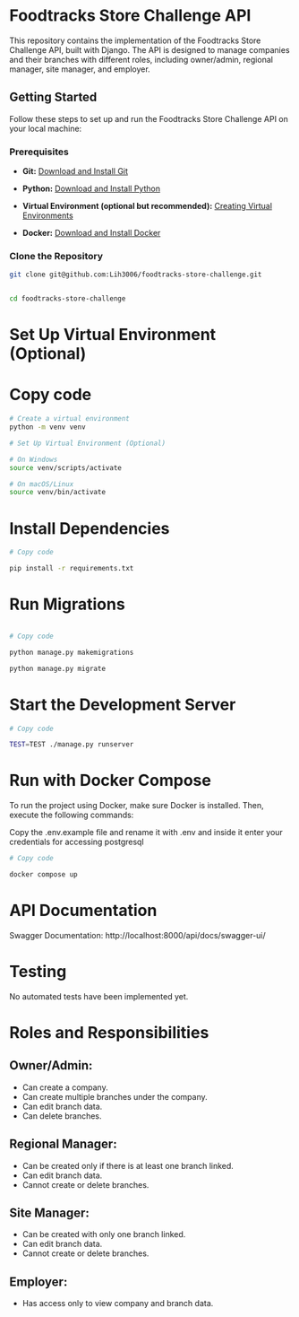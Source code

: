 # Foodtracks Store Challenge API

This repository contains the implementation of the Foodtracks Store Challenge API, built with Django. The API is designed to manage companies and their branches with different roles, including owner/admin, regional manager, site manager, and employer.

## Getting Started

Follow these steps to set up and run the Foodtracks Store Challenge API on your local machine:

### Prerequisites

- **Git:** [Download and Install Git](https://git-scm.com/book/en/v2/Getting-Started-Installing-Git)

- **Python:** [Download and Install Python](https://www.python.org/downloads/)
- **Virtual Environment (optional but recommended):** [Creating Virtual Environments](https://docs.python.org/3/tutorial/venv.html)
- **Docker:** [Download and Install Docker](https://www.docker.com/products/docker-desktop)


### Clone the Repository

```bash
git clone git@github.com:Lih3006/foodtracks-store-challenge.git


cd foodtracks-store-challenge

```
# Set Up Virtual Environment (Optional)

# Copy code
````bash
# Create a virtual environment
python -m venv venv

# Set Up Virtual Environment (Optional)

# On Windows
source venv/scripts/activate

# On macOS/Linux
source venv/bin/activate
````

# Install Dependencies

````bash
# Copy code

pip install -r requirements.txt
````
# Run Migrations


```bash

# Copy code

python manage.py makemigrations

python manage.py migrate


````
# Start the Development Server


````bash
# Copy code

TEST=TEST ./manage.py runserver 

````



# Run with Docker Compose
To run the project using Docker, make sure Docker is installed. Then, execute the following commands:


Copy the .env.example file and rename it with .env and inside it enter your credentials for accessing postgresql

````bash
# Copy code

docker compose up 
````

# API Documentation

Swagger Documentation: http://localhost:8000/api/docs/swagger-ui/


# Testing
No automated tests have been implemented yet. 

# Roles and Responsibilities

## Owner/Admin:

- Can create a company.
- Can create multiple branches under the company.
- Can edit branch data.
- Can delete branches.

## Regional Manager:

- Can be created only if there is at least one branch linked.
- Can edit branch data.
- Cannot create or delete branches.

## Site Manager:

- Can be created with only one branch linked.
- Can edit branch data.
- Cannot create or delete branches.

## Employer:

- Has access only to view company and branch data.